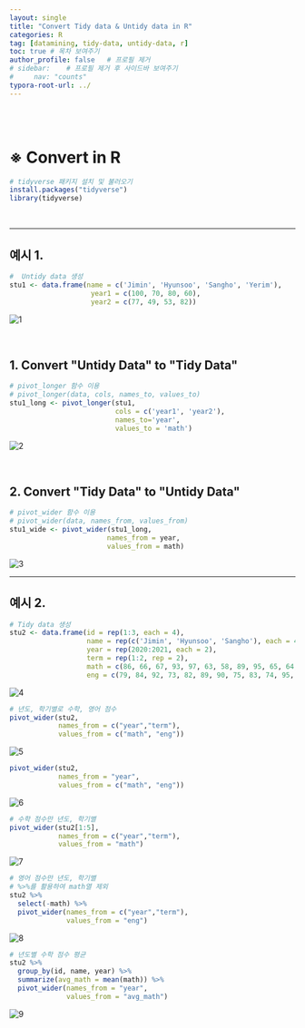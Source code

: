 ```yaml
---
layout: single
title: "Convert Tidy data & Untidy data in R"
categories: R
tag: [datamining, tidy-data, untidy-data, r]
toc: true # 목차 보여주기
author_profile: false   # 프로필 제거
# sidebar:    # 프로필 제거 후 사이드바 보여주기
#     nav: "counts"
typora-root-url: ../
---
```

<br><br>

# ※ Convert in R

```r
# tidyverse 패키지 설치 및 불러오기
install.packages("tidyverse")
library(tidyverse)
```

<br>

---

## 예시 1.

```r
#  Untidy data 생성
stu1 <- data.frame(name = c('Jimin', 'Hyunsoo', 'Sangho', 'Yerim'),
                    year1 = c(100, 70, 80, 60),
                    year2 = c(77, 49, 53, 82))
```

![1]({{site.url}}/images/2024-03-14-r-TidyUntidy/1.JPG)

<br>

## 1. Convert **"Untidy Data"** to **"Tidy Data"**
```r
# pivot_longer 함수 이용
# pivot_longer(data, cols, names_to, values_to)
stu1_long <- pivot_longer(stu1, 
                          cols = c('year1', 'year2'),
                          names_to='year', 
                          values_to = 'math')
```
![2]({{site.url}}/images/2024-03-14-r-TidyUntidy/2.JPG)

<br>

## 2. Convert **"Tidy Data"** to **"Untidy Data"**
```r
# pivot_wider 함수 이용
# pivot_wider(data, names_from, values_from)
stu1_wide <- pivot_wider(stu1_long,
                        names_from = year,
                        values_from = math)
```
![3]({{site.url}}/images/2024-03-14-r-TidyUntidy/3.JPG)

---

## 예시 2.

```r
# Tidy data 생성
stu2 <- data.frame(id = rep(1:3, each = 4),
                   name = rep(c('Jimin', 'Hyunsoo', 'Sangho'), each = 4),
                   year = rep(2020:2021, each = 2),
                   term = rep(1:2, rep = 2),
                   math = c(86, 66, 67, 93, 97, 63, 58, 89, 95, 65, 64, 60),
                   eng = c(79, 84, 92, 73, 82, 89, 90, 75, 83, 74, 95, 71))
```
![4]({{site.url}}/images/2024-03-14-r-TidyUntidy/4.JPG)

```r
# 년도, 학기별로 수학, 영어 점수
pivot_wider(stu2, 
            names_from = c("year","term"),
            values_from = c("math", "eng"))
```

![5]({{site.url}}/images/2024-03-14-r-TidyUntidy/5.JPG)

```r
pivot_wider(stu2, 
            names_from = "year",
            values_from = c("math", "eng"))
```

![6]({{site.url}}/images/2024-03-14-r-TidyUntidy/6.JPG)

```r
# 수학 점수만 년도, 학기별
pivot_wider(stu2[1:5], 
            names_from = c("year","term"),
            values_from = "math")
```

![7]({{site.url}}/images/2024-03-14-r-TidyUntidy/7.JPG)

```r
# 영어 점수만 년도, 학기별
# %>%를 활용하여 math열 제외
stu2 %>%
  select(-math) %>%
  pivot_wider(names_from = c("year","term"),
              values_from = "eng")
```

![8]({{site.url}}/images/2024-03-14-r-TidyUntidy/8.JPG)

```r
# 년도별 수학 점수 평균
stu2 %>%
  group_by(id, name, year) %>%
  summarize(avg_math = mean(math)) %>%
  pivot_wider(names_from = "year",
              values_from = "avg_math")
```
![9]({{site.url}}/images/2024-03-14-r-TidyUntidy/9.JPG)